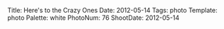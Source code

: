 Title: Here's to the Crazy Ones
Date: 2012-05-14
Tags: photo
Template: photo
Palette: white
PhotoNum: 76
ShootDate: 2012-05-14
